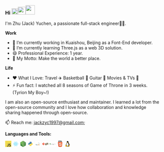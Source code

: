 ### Hi <img src="https://media.giphy.com/media/hvRJCLFzcasrR4ia7z/giphy.gif" width="20px" height="20px"><img src="https://media.giphy.com/media/hvRJCLFzcasrR4ia7z/giphy.gif" width="25px" height="25px"><img src="https://media.giphy.com/media/hvRJCLFzcasrR4ia7z/giphy.gif" width="30px" height="30px">

<!--
**j97zhu/j97zhu** is a ✨ _special_ ✨ repository because its `README.md` (this file) appears on your GitHub profile.

Here are some ideas to get you started:

- 🔭 I’m currently working on ...
- 🌱 I’m currently learning ...
- 👯 I’m looking to collaborate on ...
- 🤔 I’m looking for help with ...
- 💬 Ask me about ...
- 📫 How to reach me: ...
- 😄 Pronouns: ...
- ⚡ Fun fact: ...
-->

I'm Zhu (Jack) Yuchen, a passionate full-stack engineer🧑‍💻.

**Work**
- 🔭 I’m currently working in Kuaishou, Beijing as a Font-End developer.
- 🌱 I’m currently learning Three.js as a web 3D solution.
- 😄 Professional Experience: 1 year.
- 🤟 My Motto: Make the world a better place.


**Life**
- ❤️ What I Love: Travel ✈️ Basketball 🏀 Guitar 🎸 Movies & TVs 🍿
- ⚡ Fun fact: I watched all 8 seasons of Game of Throne in 3 weeks. (Tyrion My Boy~!)

I am also an open-source enthusiast and maintainer. I learned a lot from the open-source community and I love how collaboration and knowledge sharing happened through open-source.

📫 Reach me: jackzyc1997@gmail.com;

**Languages and Tools:**

<code><img height="20" src="https://raw.githubusercontent.com/github/explore/80688e429a7d4ef2fca1e82350fe8e3517d3494d/topics/javascript/javascript.png"></code>
<code><img height="20" src="https://raw.githubusercontent.com/github/explore/80688e429a7d4ef2fca1e82350fe8e3517d3494d/topics/react/react.png"></code>
<code><img height="20" src="https://raw.githubusercontent.com/github/explore/80688e429a7d4ef2fca1e82350fe8e3517d3494d/topics/nodejs/nodejs.png"></code>
<code><img height="20" src="https://raw.githubusercontent.com/github/explore/80688e429a7d4ef2fca1e82350fe8e3517d3494d/topics/python/python.png"></code>
<code><img height="20" src="https://raw.githubusercontent.com/github/explore/80688e429a7d4ef2fca1e82350fe8e3517d3494d/topics/mysql/mysql.png"></code>
<code><img height="20" src="https://raw.githubusercontent.com/github/explore/80688e429a7d4ef2fca1e82350fe8e3517d3494d/topics/git/git.png"></code>
<code><img height="20" src="https://raw.githubusercontent.com/github/explore/80688e429a7d4ef2fca1e82350fe8e3517d3494d/topics/mongodb/mongodb.png"></code>
<code><img height="20" src="https://raw.githubusercontent.com/github/explore/80688e429a7d4ef2fca1e82350fe8e3517d3494d/topics/html/html.png"></code>
<code><img height="20" src="https://raw.githubusercontent.com/github/explore/80688e429a7d4ef2fca1e82350fe8e3517d3494d/topics/linux/linux.png"></code>
